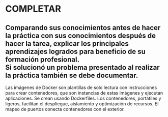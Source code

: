 # COMPLETAR  
Comparando sus conocimientos antes de hacer la práctica con sus conocimientos después de hacer la tarea, explicar los principales aprendizajes logrados para beneficio de su formación profesional.  
Si solucionó un problema presentado al realizar la práctica también se debe documentar.
-------------------------------------------------------------------------------------------
Las imágenes de Docker son plantillas de solo lectura con instrucciones para crear contenedores, que son instancias de estas imágenes y ejecutan aplicaciones. Se crean usando Dockerfiles. Los contenedores, portátiles y ligeros, facilitan el despliegue, aislamiento y optimización de recursos. El mapeo de puertos conecta contenedores con el exterior.
